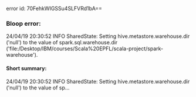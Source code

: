 error id: 70FehkWIGSSu4SLFVRd1bA==
### Bloop error:

24/04/19 20:30:52 INFO SharedState: Setting hive.metastore.warehouse.dir ('null') to the value of spark.sql.warehouse.dir ('file:<HOME>/Desktop/IBM/courses/Scala%20EPFL/scala-project/spark-warehouse').
#### Short summary: 

24/04/19 20:30:52 INFO SharedState: Setting hive.metastore.warehouse.dir ('null') to the value of sp...